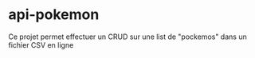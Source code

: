 # api-pokemon
Ce projet permet effectuer un CRUD sur une list de "pockemos" dans un fichier CSV en ligne
